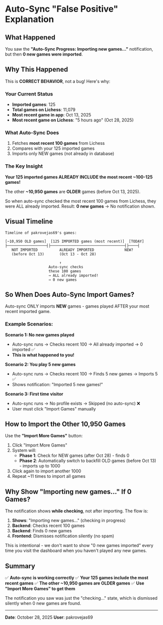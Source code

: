 # Auto-Sync "False Positive" Explanation

## What Happened

You saw the **"Auto-Sync Progress: Importing new games..."** notification, but then **0 new games were imported**.

## Why This Happened

This is **CORRECT BEHAVIOR**, not a bug!  Here's why:

### Your Current Status
- **Imported games**: 125
- **Total games on Lichess**: 11,079
- **Most recent game in app**: Oct 13, 2025
- **Most recent game on Lichess**: "5 hours ago" (Oct 28, 2025)

### What Auto-Sync Does
1. Fetches **most recent 100 games** from Lichess
2. Compares with your 125 imported games
3. Imports only NEW games (not already in database)

### The Key Insight

**Your 125 imported games ALREADY INCLUDE the most recent ~100-125 games!**

The other **~10,950 games** are **OLDER** games (before Oct 13, 2025).

So when auto-sync checked the most recent 100 games from Lichess, they were ALL already imported. Result: **0 new games** → No notification shown.

## Visual Timeline

```
Timeline of pakrovejas69's games:

[~10,950 OLD games]  [125 IMPORTED games (most recent)]  [TODAY]
├──────────────────┤├──────────────────────────────────┤├────┤
   NOT IMPORTED          ALREADY IMPORTED              NEW?
   (before Oct 13)       (Oct 13 - Oct 28)

                         ↑
                    Auto-sync checks
                    these 100 games
                    → ALL already imported!
                    → 0 new games
```

## So When Does Auto-Sync Import Games?

Auto-sync ONLY imports **NEW** games - games played AFTER your most recent imported game.

### Example Scenarios:

**Scenario 1: No new games played**
- Auto-sync runs → Checks recent 100 → All already imported → 0 imported ✅
- **This is what happened to you!**

**Scenario 2: You play 5 new games**
- Auto-sync runs → Checks recent 100 → Finds 5 new games → Imports 5 ✅
- Shows notification: "Imported 5 new games!"

**Scenario 3: First time visitor**
- Auto-sync runs → No profile exists → Skipped (no auto-sync) ❌
- User must click "Import Games" manually

## How to Import the Other 10,950 Games

Use the **"Import More Games"** button:

1. Click "Import More Games"
2. System will:
   - **Phase 1**: Check for NEW games (after Oct 28) - finds 0
   - **Phase 2**: Automatically switch to backfill OLD games (before Oct 13) - imports up to 1000
3. Click again to import another 1000
4. Repeat ~11 times to import all games

## Why Show "Importing new games..." If 0 Games?

The notification shows **while checking**, not after importing. The flow is:

1. **Shows**: "Importing new games..." (checking in progress)
2. **Backend**: Checks recent 100 games
3. **Backend**: Finds 0 new games
4. **Frontend**: Dismisses notification silently (no spam)

This is intentional - we don't want to show "0 new games imported" every time you visit the dashboard when you haven't played any new games.

## Summary

✅ **Auto-sync is working correctly**
✅ **Your 125 games include the most recent games**
✅ **The other ~10,950 games are OLDER games**
✅ **Use "Import More Games" to get them**

The notification you saw was just the "checking..." state, which is dismissed silently when 0 new games are found.

---

**Date**: October 28, 2025
**User**: pakrovejas69
